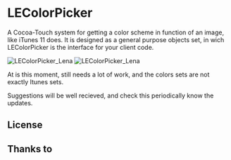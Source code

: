 LEColorPicker
=============

A Cocoa-Touch system for getting a color scheme in function of an image, like iTunes 11 does. It is designed as a general purpose objects set, in wich  LEColorPicker is the interface for your client code.

![LEColorPicker_Lena](https://raw.github.com/luisespinoza/LEColorPicker/master/Screenshot_Lena.png)
![LEColorPicker_Lena](https://raw.github.com/luisespinoza/LEColorPicker/master/Screenshot_Mona.png)

At is this moment, still needs a lot of work, and the colors sets are not exactly Itunes sets. 

Suggestions will be well recieved, and check this periodically know the updates.

## License

## Thanks to
